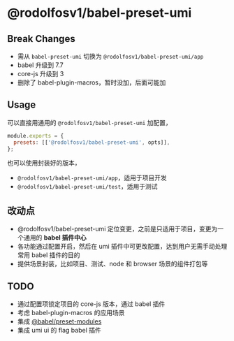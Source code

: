 # @rodolfosv1/babel-preset-umi

## Break Changes

- 需从 `babel-preset-umi` 切换为 `@rodolfosv1/babel-preset-umi/app`
- babel 升级到 7.7
- core-js 升级到 3
- 删除了 babel-plugin-macros，暂时没加，后面可能加

## Usage

可以直接用通用的 `@rodolfosv1/babel-preset-umi` 加配置，

```js
module.exports = {
  presets: [['@rodolfosv1/babel-preset-umi', opts]],
};
```

也可以使用封装好的版本，

- `@rodolfosv1/babel-preset-umi/app`，适用于项目开发
- `@rodolfosv1/babel-preset-umi/test`，适用于测试

## 改动点

- @rodolfosv1/babel-preset-umi 定位变更，之前是只适用于项目，变更为一个通用的 **babel 插件中心**
- 各功能通过配置开启，然后在 umi 插件中可更改配置，达到用户无需手动处理常用 babel 插件的目的
- 提供场景封装，比如项目、测试、node 和 browser 场景的组件打包等

## TODO

- 通过配置项锁定项目的 core-js 版本，通过 babel 插件
- 考虑 babel-plugin-macros 的应用场景
- 集成 [@babel/preset-modules](https://github.com/babel/preset-modules)
- 集成 umi ui 的 flag babel 插件
